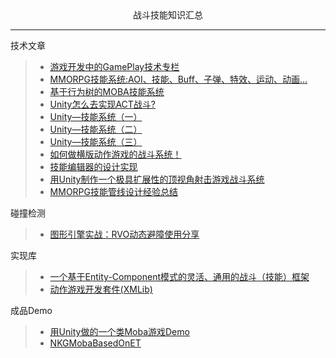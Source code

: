 <div align='center'>战斗技能知识汇总</div>

---
技术文章
>- [游戏开发中的GamePlay技术专栏](https://www.zhihu.com/column/c_1253986063259426816)
>- [MMORPG技能系统:AOI、技能、Buff、子弹、特效、运动、动画...](https://mp.weixin.qq.com/s/XsIdVsOukU5HFku4dMuYZQ)
>- [基于行为树的MOBA技能系统](https://www.lfzxb.top/nkgmoba-totaltabs/)
>- [Unity怎么去实现ACT战斗?](https://mp.weixin.qq.com/s/MHPMqEl7cebUrSzz9HCLig)
>- [Unity—技能系统（一）](https://www.cnblogs.com/littleperilla/p/15536595.html)
>- [Unity—技能系统（二）](https://www.cnblogs.com/littleperilla/p/15539394.html)
>- [Unity—技能系统（三）](https://www.cnblogs.com/littleperilla/p/15540767.html)
>- [如何做横版动作游戏的战斗系统！](https://mp.weixin.qq.com/s/anhJsgm59kd3Y907n61ESQ)
>- [技能编辑器的设计实现](https://zhuanlan.zhihu.com/p/158430393)
>- [用Unity制作一个极具扩展性的顶视角射击游戏战斗系统](https://zhuanlan.zhihu.com/p/416805924)
>- [MMORPG技能管线设计经验总结](https://cloud.tencent.com/developer/article/2079231)

碰撞检测
>- [图形引擎实战：RVO动态避障使用分享](https://zhuanlan.zhihu.com/p/627264791)

实现库
>- [一个基于Entity-Component模式的灵活、通用的战斗（技能）框架](https://github.com/m969/EGamePlay)
>- [动作游戏开发套件(XMLib)](https://github.com/YYYWJ01/Unity3d_technical-summary/tree/main/4.BattleSkillModule/XMLib)

成品Demo
>- [用Unity做的一个类Moba游戏Demo](https://github.com/swordjoinmagic/MoBaDemo) 
>- [NKGMobaBasedOnET](https://gitee.com/NKG_admin/NKGMobaBasedOnET)